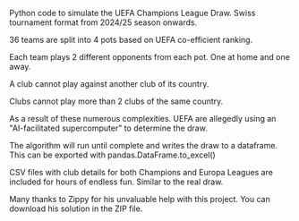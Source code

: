 Python code to simulate the UEFA Champions League Draw.  Swiss tournament format from 2024/25 season onwards.

36 teams are split into 4 pots based on UEFA co-efficient ranking.

Each team plays 2 different opponents from each pot. One at home and one away.

A club cannot play against another club of its country.

Clubs cannot play more than 2 clubs of the same country.

As a result of these numerous complexities. UEFA are allegedly using an "AI-facilitated supercomputer" to determine the draw.

The algorithm will run until complete and writes the draw to a dataframe. This can be exported with pandas.DataFrame.to_excel() 

CSV files with club details for both Champions and Europa Leagues are included for hours of endless fun. Similar to the real draw.



Many thanks to Zippy for his unvaluable help with this project.
You can download his solution in the ZIP file.  


    
